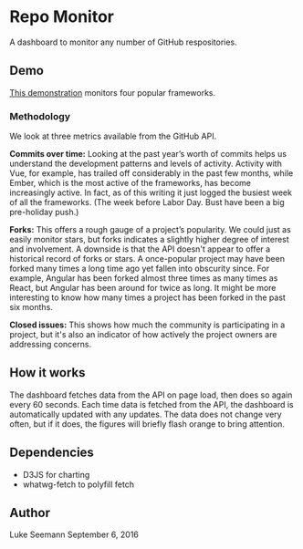 # Repo Monitor

A dashboard to monitor any number of GitHub respositories.

## Demo

[This demonstration](http://www.seemann.com/luke/repos) monitors four popular frameworks.

### Methodology

We look at three metrics available from the GitHub API.

**Commits over time:** Looking at the past year’s worth of commits helps us understand the development patterns and levels of activity. Activity with Vue, for example, has trailed off considerably in the past few months, while Ember, which is the most active of the frameworks, has become increasingly active. In fact, as of this writing it just logged the busiest week of all the frameworks. (The week before Labor Day. Bust have been a big pre-holiday push.)

**Forks:** This offers a rough gauge of a project’s popularity. We could just as easily monitor stars, but forks indicates a slightly higher degree of interest and involvement. A downside is that the API doesn't appear to offer a historical record of forks or stars. A once-popular project may have been forked many times a long time ago yet fallen into obscurity since. For example, Angular has been forked almost three times as many times as React, but Angular has been around for twice as long. It might be more interesting to know how many times a project has been forked in the past six months.

**Closed issues:** This shows how much the community is participating in a project, but it's also an indicator of how actively the project owners are addressing concerns.

## How it works

The dashboard fetches data from the API on page load, then does so again every 60 seconds. Each time data is fetched from the API, the dashboard is automatically updated with any updates. The data does not change very often, but if it does, the figures will briefly flash orange to bring attention.

## Dependencies

* D3JS for charting
* whatwg-fetch to polyfill fetch

## Author

Luke Seemann
September 6, 2016